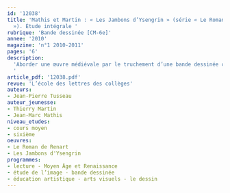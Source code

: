 ```yaml
---
id: '12038'
title: 'Mathis et Martin : « Les Jambons d’Ysengrin » (série « Le Roman de Renart
  »). Étude intégrale '
rubrique: 'Bande dessinée [CM-6e]'
annee: '2010'
magazine: 'n°1 2010-2011'
pages: '6'
description: 
  'Aborder une œuvre médiévale par le truchement d’une bande dessinée contemporaine peut constituer une première approche intéressante, encore convient-il de rappeler quelques données fondamentales sur l’original...
  '
article_pdf: '12038.pdf'
revue: 'L’école des lettres des collèges'
auteurs:
- Jean-Pierre Tusseau
auteur_jeunesse:
- Thierry Martin
- Jean-Marc Mathis
niveau_etudes:
- cours moyen
- sixième
oeuvres:
- Le Roman de Renart
- Les Jambons d'Ysengrin
programmes:
- lecture - Moyen Âge et Renaissance
- étude de l’image - bande dessinée
- éducation artistique - arts visuels - le dessin
---
```

